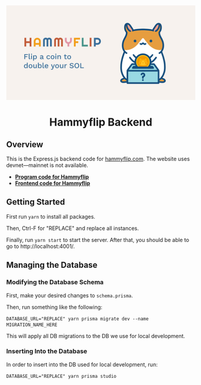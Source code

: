 ![](hammyflip-banner.jpg)

<div align="center">
  <h1>Hammyflip Backend</h1>
</div>

## Overview

This is the Express.js backend code for [hammyflip.com](https://hammyflip.com/). The website uses devnet—mainnet is not available.

- **[Program code for Hammyflip](https://github.com/hammyflip/flipper-program)**
- **[Frontend code for Hammyflip](https://github.com/hammyflip/flipper-frontend)**

## Getting Started

First run `yarn` to install all packages.

Then, Ctrl-F for "REPLACE" and replace all instances.

Finally, run `yarn start` to start the server. After that, you should be able to go to http://localhost:4001/.

## Managing the Database

### Modifying the Database Schema

First, make your desired changes to `schema.prisma`.

Then, run something like the following:

```
DATABASE_URL="REPLACE" yarn prisma migrate dev --name MIGRATION_NAME_HERE
```

This will apply all DB migrations to the DB we use for local development.

### Inserting Into the Database

In order to insert into the DB used for local development, run:

```
DATABASE_URL="REPLACE" yarn prisma studio
```